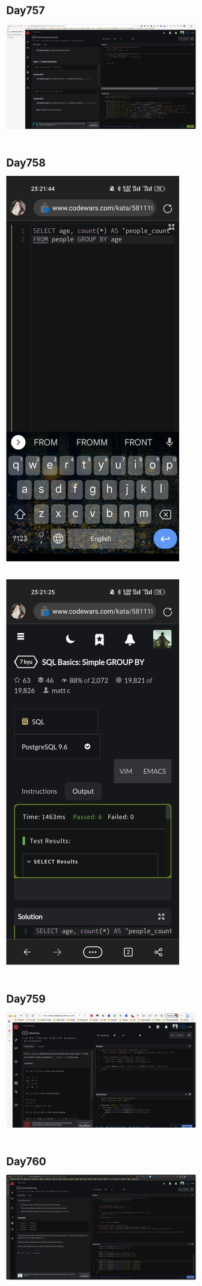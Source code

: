 # Day757

![day757](2308img.assets/day757.png)

&nbsp;

# Day758

![day758(1)](2308img.assets/day758(1).jpg)

&nbsp;

![day758(2)](2308img.assets/day758(2).jpg)

&nbsp;

# Day759

![day759](2308img.assets/day759.png)

&nbsp;

# Day760

![day760](2308img.assets/day760.png)